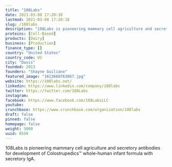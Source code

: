 ```yaml
---
title: "108Labs"
date: 2021-03-08 17:20:18
lastmod: 2021-03-08 17:20:18
slug: /108labs
description: "108Labs is pioneering mammary cell agriculture and secretory antibodies for development of Colostrupedics™ whole-human infant formula with secretory IgA."
proteins: [Cell-Based]
products: [Dairy]
business: [Production]
finance_type: []
country: "United States"
country_code: US
city: "Davis"
founded: 2013
founders: "Shayne Guiliano"
featured_image: "1613660763067.jpg"
website: https://108labs.net/
linkedin: https://www.linkedin.com/company/108labs
twitter: https://twitter.com/108Labs
instagram: 
facebook: https://www.facebook.com/108LabsLLC
youtube: 
crunchbase: https://www.crunchbase.com/organization/108labs
draft: false
pinned: false
homepage: false
weight: 5000
uuid: 8550
---
```

108Labs is pioneering mammary cell agriculture and secretory antibodies for development of Colostrupedics™ whole-human infant formula with secretory IgA.
